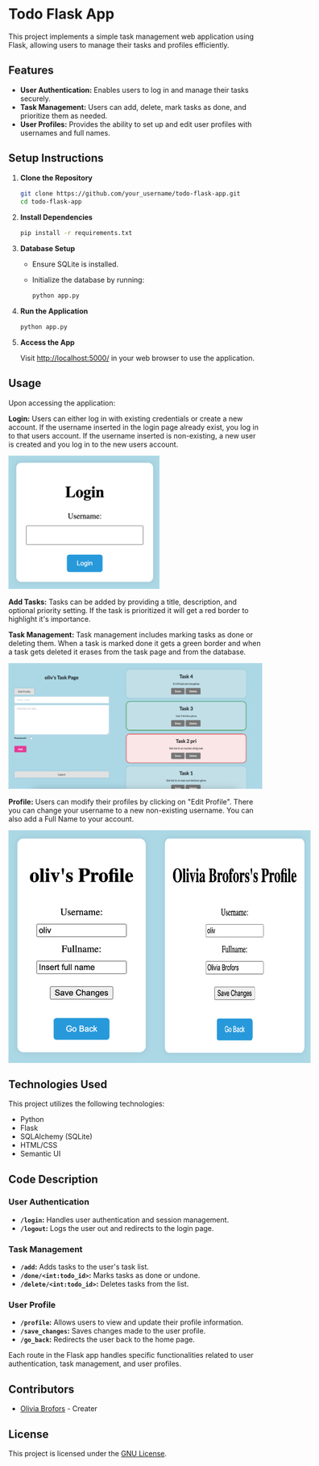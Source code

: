 # Todo Flask App

This project implements a simple task management web application using Flask, allowing users to manage their tasks and profiles efficiently.

## Features

* **User Authentication:** Enables users to log in and manage their tasks securely.
* **Task Management:** Users can add, delete, mark tasks as done, and prioritize them as needed.
* **User Profiles:** Provides the ability to set up and edit user profiles with usernames and full names.

## Setup Instructions

1. **Clone the Repository**

    ```bash
    git clone https://github.com/your_username/todo-flask-app.git
    cd todo-flask-app
    ```

2. **Install Dependencies**

    ```bash
    pip install -r requirements.txt
    ```

3. **Database Setup**

    - Ensure SQLite is installed.
    - Initialize the database by running:

        ```bash
        python app.py
        ```

4. **Run the Application**

    ```bash
    python app.py
    ```

5. **Access the App**

    Visit [http://localhost:5000/](http://localhost:5000/) in your web browser to use the application.

## Usage

Upon accessing the application:

**Login:** Users can either log in with existing credentials or create a new account. If the username inserted in the login page already exist, you log in to that users account. If the username inserted is non-existing, a new user is created and you log in to the new users account.

<img src ="images/login.png" width="300"/>

**Add Tasks:** Tasks can be added by providing a title, description, and optional priority setting. If the task is prioritized it will get a red border to highlight it's importance. 

**Task Management:** Task management includes marking tasks as done or deleting them. When a task is marked done it gets a green border and when a task gets deleted it erases from the task page and from the database.

<img src ="images/tasks.png" width="1050"/>

**Profile:** Users can modify their profiles by clicking on "Edit Profile". There you can change your username to a new non-existing username. You can also add a Full Name to your account.

<div style="display: flex;">
    <img src ="images/profil1.png" width="300"/>
    <img src ="images/profil2.png" width="300"/>
</div>

## Technologies Used

This project utilizes the following technologies:

* Python
* Flask
* SQLAlchemy (SQLite)
* HTML/CSS
* Semantic UI

## Code Description

### User Authentication

* **`/login`:** Handles user authentication and session management.
* **`/logout`:** Logs the user out and redirects to the login page.

### Task Management

* **`/add`:** Adds tasks to the user's task list.
* **`/done/<int:todo_id>`:** Marks tasks as done or undone.
* **`/delete/<int:todo_id>`:** Deletes tasks from the list.

### User Profile

* **`/profile`:** Allows users to view and update their profile information.
* **`/save_changes`:** Saves changes made to the user profile.
* **`/go_back`:** Redirects the user back to the home page.

Each route in the Flask app handles specific functionalities related to user authentication, task management, and user profiles.

## Contributors

* [Olivia Brofors](https://github.com/oliviabrofors/) - Creater

## License

This project is licensed under the [GNU License](LICENSE).
